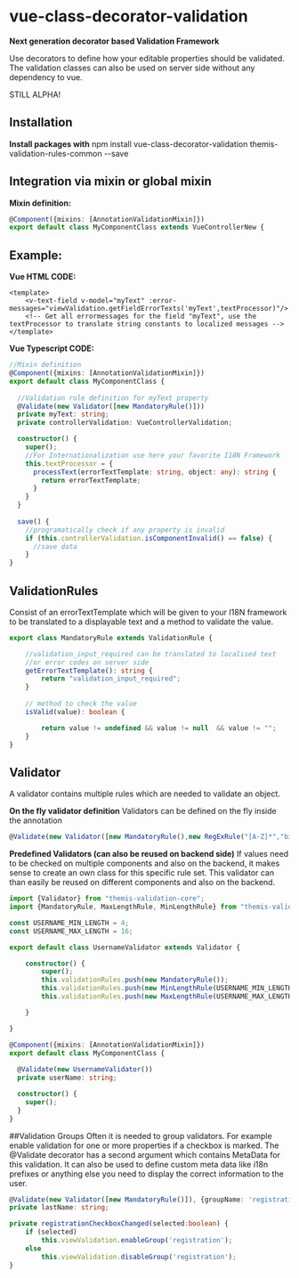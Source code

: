 
# vue-class-decorator-validation
<b>Next generation decorator based Validation Framework</b>

Use decorators to define how your editable properties should be validated.
The validation classes can also be used on server side without any dependency to vue.

STILL ALPHA!
## Installation
<b>Install packages with</b>
npm install vue-class-decorator-validation themis-validation-rules-common --save

## Integration via mixin or global mixin

**Mixin definition:**
```typescript
@Component({mixins: [AnnotationValidationMixin]})
export default class MyComponentClass extends VueControllerNew {
```

## Example:
<b>Vue HTML CODE:</b>
```vue
<template>
    <v-text-field v-model="myText" :error-messages="viewValidation.getFieldErrorTexts('myText',textProcessor)"/>
    <!-- Get all errormessages for the field "myText", use the textProcessor to translate string constants to localized messages -->
</template>
```

<b>Vue Typescript CODE:</b>
```typescript
//Mixin definition
@Component({mixins: [AnnotationValidationMixin]})
export default class MyComponentClass {
    
  //Validation rule definition for myText property
  @Validate(new Validator([new MandatoryRule()]))
  private myText: string;
  private controllerValidation: VueControllerValidation;

  constructor() {
    super();
    //For Internationalization use here your favorite I18N Framework
    this.textProcessor = {
      processText(errorTextTemplate: string, object: any): string {
        return errorTextTemplate;
      }
    }
  }
  
  save() {
    //programatically check if any property is invalid
    if (this.controllerValidation.isComponentInvalid() == false) {
      //save data
    }
}
```



## ValidationRules

Consist of an errorTextTemplate which will be given to your I18N framework to be translated to a displayable text and a method to validate the value.

```typescript
export class MandatoryRule extends ValidationRule {

    //validation_input_required can be translated to localised text 
    //or error codes on server side
    getErrorTextTemplate(): string {
        return "validation_input_required";
    }
	
	// method to check the value
    isValid(value): boolean {

        return value != undefined && value != null  && value != "";
    }
}
```

## Validator

A validator contains multiple rules which are needed to validate an object.

**On the fly validator definition**
Validators can be defined on the fly inside the annotation
```typescript
@Validate(new Validator([new MandatoryRule(),new RegExRule("[A-Z]*","big_letter_rule")]))
```

**Predefined Validators (can also be reused on backend side)**
If values need to be checked on multiple components and also on the backend,
it makes sense to create an own class for this specific rule set.
This validator can than easily be reused on different components and also on the backend.

```typescript
import {Validator} from "themis-validation-core";
import {MandatoryRule, MaxLengthRule, MinLengthRule} from "themis-validation-rules-common";

const USERNAME_MIN_LENGTH = 4;
const USERNAME_MAX_LENGTH = 16;

export default class UsernameValidator extends Validator {

    constructor() {
        super();
        this.validationRules.push(new MandatoryRule());
        this.validationRules.push(new MinLengthRule(USERNAME_MIN_LENGTH));
        this.validationRules.push(new MaxLengthRule(USERNAME_MAX_LENGTH));

    }

}

@Component({mixins: [AnnotationValidationMixin]})
export default class MyComponentClass {
    
  @Validate(new UsernameValidator())
  private userName: string;  

  constructor() {
    super();
  } 
}

```


##Validation Groups
Often it is needed to group validators. For example enable validation for one or more properties if a checkbox is marked.
The @Validate decorator has a second argument which contains MetaData for this validation. It can also be used to define custom meta data like i18n prefixes or anything else you need to display the correct information to the user.

```typescript
@Validate(new Validator([new MandatoryRule()]), {groupName: 'registration'})
private lastName: string;
```

```typescript
private registrationCheckboxChanged(selected:boolean) {
	if (selected)
		this.viewValidation.enableGroup('registration');
	else
		this.viewValidation.disableGroup('registration');
}
```
